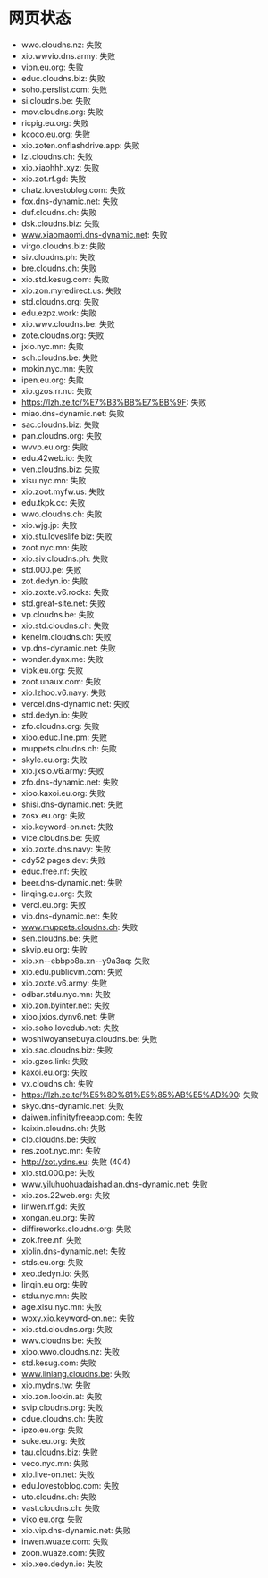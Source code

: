 # 网页状态
- wwo.cloudns.nz: 失败
- xio.wwvio.dns.army: 失败
- vipn.eu.org: 失败
- educ.cloudns.biz: 失败
- soho.perslist.com: 失败
- si.cloudns.be: 失败
- mov.cloudns.org: 失败
- ricpig.eu.org: 失败
- kcoco.eu.org: 失败
- xio.zoten.onflashdrive.app: 失败
- lzi.cloudns.ch: 失败
- xio.xiaohhh.xyz: 失败
- xio.zot.rf.gd: 失败
- chatz.lovestoblog.com: 失败
- fox.dns-dynamic.net: 失败
- duf.cloudns.ch: 失败
- dsk.cloudns.biz: 失败
- www.xiaomaomi.dns-dynamic.net: 失败
- virgo.cloudns.biz: 失败
- siv.cloudns.ph: 失败
- bre.cloudns.ch: 失败
- xio.std.kesug.com: 失败
- xio.zon.myredirect.us: 失败
- std.cloudns.org: 失败
- edu.ezpz.work: 失败
- xio.wwv.cloudns.be: 失败
- zote.cloudns.org: 失败
- jxio.nyc.mn: 失败
- sch.cloudns.be: 失败
- mokin.nyc.mn: 失败
- ipen.eu.org: 失败
- xio.gzos.rr.nu: 失败
- https://lzh.ze.tc/%E7%B3%BB%E7%BB%9F: 失败
- miao.dns-dynamic.net: 失败
- sac.cloudns.biz: 失败
- pan.cloudns.org: 失败
- wvvp.eu.org: 失败
- edu.42web.io: 失败
- ven.cloudns.biz: 失败
- xisu.nyc.mn: 失败
- xio.zoot.myfw.us: 失败
- edu.tkpk.cc: 失败
- wwo.cloudns.ch: 失败
- xio.wjg.jp: 失败
- xio.stu.loveslife.biz: 失败
- zoot.nyc.mn: 失败
- xio.siv.cloudns.ph: 失败
- std.000.pe: 失败
- zot.dedyn.io: 失败
- xio.zoxte.v6.rocks: 失败
- std.great-site.net: 失败
- vp.cloudns.be: 失败
- xio.std.cloudns.ch: 失败
- kenelm.cloudns.ch: 失败
- vp.dns-dynamic.net: 失败
- wonder.dynx.me: 失败
- vipk.eu.org: 失败
- zoot.unaux.com: 失败
- xio.lzhoo.v6.navy: 失败
- vercel.dns-dynamic.net: 失败
- std.dedyn.io: 失败
- zfo.cloudns.org: 失败
- xioo.educ.line.pm: 失败
- muppets.cloudns.ch: 失败
- skyle.eu.org: 失败
- xio.jxsio.v6.army: 失败
- zfo.dns-dynamic.net: 失败
- xioo.kaxoi.eu.org: 失败
- shisi.dns-dynamic.net: 失败
- zosx.eu.org: 失败
- xio.keyword-on.net: 失败
- vice.cloudns.be: 失败
- xio.zoxte.dns.navy: 失败
- cdy52.pages.dev: 失败
- educ.free.nf: 失败
- beer.dns-dynamic.net: 失败
- linqing.eu.org: 失败
- vercl.eu.org: 失败
- vip.dns-dynamic.net: 失败
- www.muppets.cloudns.ch: 失败
- sen.cloudns.be: 失败
- skvip.eu.org: 失败
- xio.xn--ebbpo8a.xn--y9a3aq: 失败
- xio.edu.publicvm.com: 失败
- xio.zoxte.v6.army: 失败
- odbar.stdu.nyc.mn: 失败
- xio.zon.byinter.net: 失败
- xioo.jxios.dynv6.net: 失败
- xio.soho.lovedub.net: 失败
- woshiwoyansebuya.cloudns.be: 失败
- xio.sac.cloudns.biz: 失败
- xio.gzos.link: 失败
- kaxoi.eu.org: 失败
- vx.cloudns.ch: 失败
- https://lzh.ze.tc/%E5%8D%81%E5%85%AB%E5%AD%90: 失败
- skyo.dns-dynamic.net: 失败
- daiwen.infinityfreeapp.com: 失败
- kaixin.cloudns.ch: 失败
- clo.cloudns.be: 失败
- res.zoot.nyc.mn: 失败
- http://zot.ydns.eu: 失败 (404)
- xio.std.000.pe: 失败
- www.yiluhuohuadaishadian.dns-dynamic.net: 失败
- xio.zos.22web.org: 失败
- linwen.rf.gd: 失败
- xongan.eu.org: 失败
- diffireworks.cloudns.org: 失败
- zok.free.nf: 失败
- xiolin.dns-dynamic.net: 失败
- stds.eu.org: 失败
- xeo.dedyn.io: 失败
- linqin.eu.org: 失败
- stdu.nyc.mn: 失败
- age.xisu.nyc.mn: 失败
- woxy.xio.keyword-on.net: 失败
- xio.std.cloudns.org: 失败
- wwv.cloudns.be: 失败
- xioo.wwo.cloudns.nz: 失败
- std.kesug.com: 失败
- www.liniang.cloudns.be: 失败
- xio.mydns.tw: 失败
- xio.zon.lookin.at: 失败
- svip.cloudns.org: 失败
- cdue.cloudns.ch: 失败
- ipzo.eu.org: 失败
- suke.eu.org: 失败
- tau.cloudns.biz: 失败
- veco.nyc.mn: 失败
- xio.live-on.net: 失败
- edu.lovestoblog.com: 失败
- uto.cloudns.ch: 失败
- vast.cloudns.ch: 失败
- viko.eu.org: 失败
- xio.vip.dns-dynamic.net: 失败
- inwen.wuaze.com: 失败
- zoon.wuaze.com: 失败
- xio.xeo.dedyn.io: 失败
